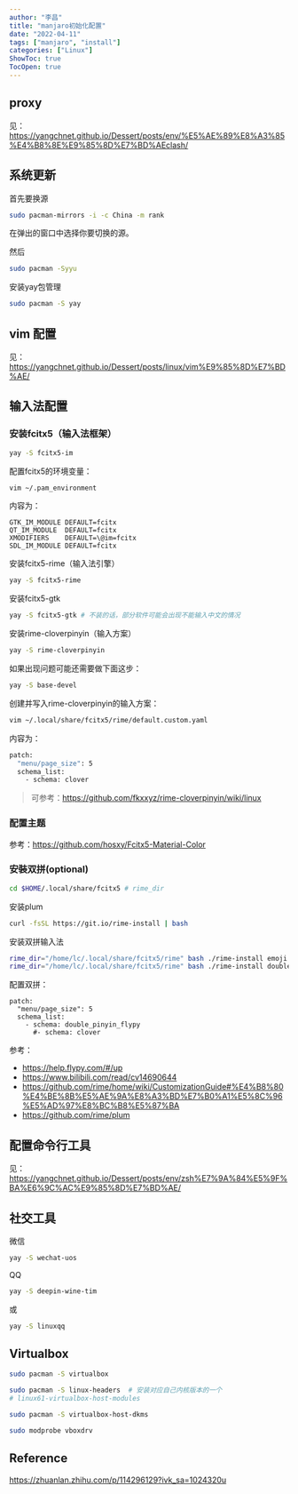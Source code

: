 ```yaml
---
author: "李昌"
title: "manjaro初始化配置"
date: "2022-04-11"
tags: ["manjaro", "install"]
categories: ["Linux"]
ShowToc: true
TocOpen: true
---
```


##  proxy

见：https://yangchnet.github.io/Dessert/posts/env/%E5%AE%89%E8%A3%85%E4%B8%8E%E9%85%8D%E7%BD%AEclash/

## 系统更新

首先要换源

```sh
sudo pacman-mirrors -i -c China -m rank
```

在弹出的窗口中选择你要切换的源。

然后
```sh
sudo pacman -Syyu
```

安装yay包管理
```sh
sudo pacman -S yay
```

## vim 配置
见：https://yangchnet.github.io/Dessert/posts/linux/vim%E9%85%8D%E7%BD%AE/
## 输入法配置

### 安装fcitx5（输入法框架）

```sh
yay -S fcitx5-im
```

配置fcitx5的环境变量：
```sh
vim ~/.pam_environment
```

内容为：
```
GTK_IM_MODULE DEFAULT=fcitx
QT_IM_MODULE  DEFAULT=fcitx
XMODIFIERS    DEFAULT=\@im=fcitx
SDL_IM_MODULE DEFAULT=fcitx
```

安装fcitx5-rime（输入法引擎）
```sh
yay -S fcitx5-rime
```

安装fcitx5-gtk
```sh
yay -S fcitx5-gtk # 不装的话，部分软件可能会出现不能输入中文的情况
```

安装rime-cloverpinyin（输入方案）

```sh
yay -S rime-cloverpinyin
```

如果出现问题可能还需要做下面这步：
```sh
yay -S base-devel
```

创建并写入rime-cloverpinyin的输入方案：
```sh
vim ~/.local/share/fcitx5/rime/default.custom.yaml
```

内容为：
```sh
patch:
  "menu/page_size": 5
  schema_list:
    - schema: clover
```

> 可参考：https://github.com/fkxxyz/rime-cloverpinyin/wiki/linux

### 配置主题

参考：https://github.com/hosxy/Fcitx5-Material-Color

### 安裝双拼(optional)
```bash
cd $HOME/.local/share/fcitx5 # rime_dir
```

安装plum
```bash
curl -fsSL https://git.io/rime-install | bash
```

安装双拼输入法
```bash
rime_dir="/home/lc/.local/share/fcitx5/rime" bash ./rime-install emoji
rime_dir="/home/lc/.local/share/fcitx5/rime" bash ./rime-install double-pinyin
```

配置双拼：
```
patch:
  "menu/page_size": 5
  schema_list:
    - schema: double_pinyin_flypy
      #- schema: clover
```

参考：

- https://help.flypy.com/#/up
- https://www.bilibili.com/read/cv14690644
- https://github.com/rime/home/wiki/CustomizationGuide#%E4%B8%80%E4%BE%8B%E5%AE%9A%E8%A3%BD%E7%B0%A1%E5%8C%96%E5%AD%97%E8%BC%B8%E5%87%BA
- https://github.com/rime/plum


## 配置命令行工具

见：https://yangchnet.github.io/Dessert/posts/env/zsh%E7%9A%84%E5%9F%BA%E6%9C%AC%E9%85%8D%E7%BD%AE/


## 社交工具

微信

```sh
yay -S wechat-uos
```


QQ

```sh
yay -S deepin-wine-tim
```

或
```sh
yay -S linuxqq
```

## Virtualbox

```sh
sudo pacman -S virtualbox

sudo pacman -S linux-headers  # 安装对应自己内核版本的一个
# linux61-virtualbox-host-modules

sudo pacman -S virtualbox-host-dkms

sudo modprobe vboxdrv
```


## Reference

https://zhuanlan.zhihu.com/p/114296129?ivk_sa=1024320u
